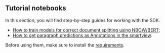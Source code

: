 ## Tutorial notebooks

In this section, you will find step-by-step guides for working with the SDK.

- [How to train models for correct document splitting using NBOW/BERT](https://github.com/konfuzio-ai/konfuzio-sdk/blob/master/notebooks/page_splitting_model_tutorial.ipynb);
- [How to get paragraph predictions as Annotations in the smartview](https://github.com/konfuzio-ai/konfuzio-sdk/blob/master/notebooks/paragraph_segmentation_tutorial.ipynb).

Before using them, make sure to install the [requirements](https://github.com/konfuzio-ai/konfuzio-sdk/blob/master/notebooks/requirements.txt).